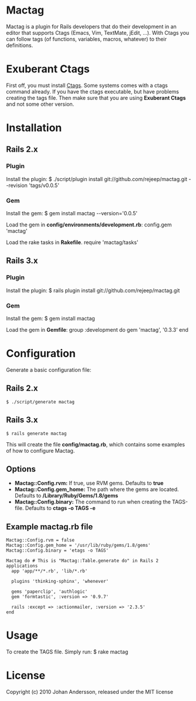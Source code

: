 # Mactag

Mactag is a plugin for Rails developers that do their development in
an editor that supports Ctags (Emacs, Vim, TextMate, jEdit, ...). With
Ctags you can follow tags (of functions, variables, macros, whatever)
to their definitions.


# Exuberant Ctags
First off, you must install [Ctags](http://ctags.sourceforge.net/).
Some systems comes with a ctags command already. If you have the ctags
executable, but have problems creating the tags file. Then make sure
that you are using **Exuberant Ctags** and not some other version.


# Installation

## Rails 2.x

### Plugin
Install the plugin:
    $ ./script/plugin install git://github.com/rejeep/mactag.git --revision 'tags/v0.0.5'

### Gem
Install the gem:
    $ gem install mactag --version='0.0.5'
    
Load the gem in **config/environments/development.rb**:
    config.gem 'mactag'
    
Load the rake tasks in **Rakefile**.
    require 'mactag/tasks'


## Rails 3.x

### Plugin
Install the plugin:
    $ rails plugin install git://github.com/rejeep/mactag.git

### Gem
Install the gem:
    $ gem install mactag
    
Load the gem in **Gemfile**:
    group :development do
      gem 'mactag', '0.3.3'
    end


# Configuration
Generate a basic configuration file:

## Rails 2.x
    $ ./script/generate mactag
    
## Rails 3.x
    $ rails generate mactag

This will create the file **config/mactag.rb**, which contains some
examples of how to configure Mactag.

## Options

* **Mactag::Config.rvm:** If true, use RVM gems. Defaults to **true**
* **Mactag::Config.gem_home:** The path where the gems are located. Defaults to **/Library/Ruby/Gems/1.8/gems**
* **Mactag::Config.binary:** The command to run when creating the TAGS-file. Defaults to **ctags -o TAGS -e**

## Example mactag.rb file
    Mactag::Config.rvm = false
    Mactag::Config.gem_home = '/usr/lib/ruby/gems/1.8/gems'
    Mactag::Config.binary = 'etags -o TAGS'

    Mactag do # This is "Mactag::Table.generate do" in Rails 2 applications
      app 'app/**/*.rb', 'lib/*.rb'

      plugins 'thinking-sphinx', 'whenever'

      gems 'paperclip', 'authlogic'
      gem 'formtastic', :version => '0.9.7'

      rails :except => :actionmailer, :version => '2.3.5'
    end


# Usage
To create the TAGS file. Simply run:
    $ rake mactag


# License
Copyright (c) 2010 Johan Andersson, released under the MIT license
